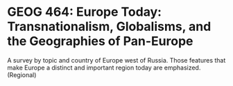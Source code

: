 # GEOG 464: Europe Today: Transnationalism, Globalisms, and the Geographies of Pan-Europe

A survey by topic and country of Europe west of Russia. Those features that make Europe a distinct and important region today are emphasized. (Regional)